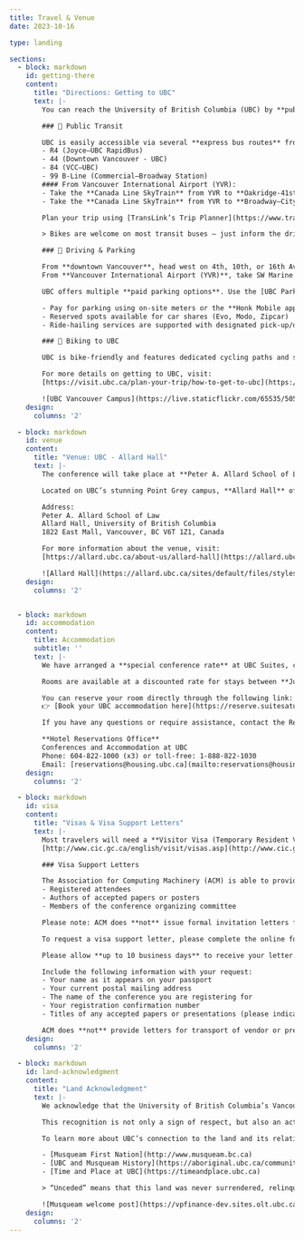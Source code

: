 ```yaml
---
title: Travel & Venue
date: 2023-10-16

type: landing

sections:
  - block: markdown
    id: getting-there
    content:
      title: "Directions: Getting to UBC"
      text: |-
        You can reach the University of British Columbia (UBC) by **public transit**, **bike**, or **car**. Public transit is highly recommended — it’s fast, affordable, environmentally friendly, and bikes are allowed on most transit routes.

        ### 🚌 Public Transit

        UBC is easily accessible via several **express bus routes** from across Metro Vancouver, including:
        - R4 (Joyce–UBC RapidBus)
        - 44 (Downtown Vancouver - UBC)
        - 84 (VCC–UBC)
        - 99 B-Line (Commercial–Broadway Station)
        #### From Vancouver International Airport (YVR):
        - Take the **Canada Line SkyTrain** from YVR to **Oakridge-41st Station**, then transfer to the **R4** bus westbound to UBC. The entire trip takes approximately **50–60 minutes** and is fully accessible.
        - Take the **Canada Line SkyTrain** from YVR to **Broadway–City Hall Station**, then transfer to the **99 B-Line** bus westbound to UBC. The entire trip takes approximately **50–60 minutes** and is fully accessible.

        Plan your trip using [TransLink’s Trip Planner](https://www.translink.ca/trip-planner) to find the most efficient route. Buses arrive at multiple points across campus — check signage and maps to find your return stop.

        > Bikes are welcome on most transit buses — just inform the driver and load your bike onto the front rack.

        ### 🚗 Driving & Parking

        From **downtown Vancouver**, head west on 4th, 10th, or 16th Avenue after crossing the Burrard or Granville Street bridge.  
        From **Vancouver International Airport (YVR)**, take SW Marine Drive after crossing the Arthur Laing Bridge.

        UBC offers multiple **paid parking options**. Use the [UBC Parking Map](https://parking.ubc.ca/map) to find nearby parkades and check real-time availability.

        - Pay for parking using on-site meters or the **Honk Mobile app**
        - Reserved spots available for car shares (Evo, Modo, Zipcar)
        - Ride-hailing services are supported with designated pick-up/drop-off zones

        ### 🚴 Biking to UBC

        UBC is bike-friendly and features dedicated cycling paths and secure bike parking across campus. Combine biking with transit for added flexibility.

        For more details on getting to UBC, visit:  
        [https://visit.ubc.ca/plan-your-trip/how-to-get-to-ubc](https://visit.ubc.ca/plan-your-trip/how-to-get-to-ubc)

        ![UBC Vancouver Campus](https://live.staticflickr.com/65535/50517296122_26ebdde26c_o_d.jpg)  
    design:
      columns: '2'

  - block: markdown
    id: venue
    content:
      title: "Venue: UBC - Allard Hall"
      text: |-
        The conference will take place at **Peter A. Allard School of Law** at the **University of British Columbia (UBC)** in Vancouver, Canada.

        Located on UBC’s stunning Point Grey campus, **Allard Hall** offers state-of-the-art facilities, beautiful architecture, and is just a short walk from the Pacific Ocean and forested trails. The building is home to modern classrooms, collaborative spaces, and a light-filled forum ideal for networking and social events.

        Address:  
        Peter A. Allard School of Law  
        Allard Hall, University of British Columbia  
        1822 East Mall, Vancouver, BC V6T 1Z1, Canada

        For more information about the venue, visit:  
        [https://allard.ubc.ca/about-us/allard-hall](https://allard.ubc.ca/about-us/allard-hall)

        ![Allard Hall](https://allard.ubc.ca/sites/default/files/styles/max_970x970/public/2020-05/s07_1759.jpg)  
    design:
      columns: '2'


  - block: markdown
    id: accommodation
    content:
      title: Accommodation
      subtitle: ''
      text: |-
        We have arranged a **special conference rate** at UBC Suites, conveniently located within walking distance of the conference venue at Allard Hall.

        Rooms are available at a discounted rate for stays between **July 28 and August 1, 2025**. We recommend booking early, as availability is limited and conference rates cannot be guaranteed after August 1, 2025.

        You can reserve your room directly through the following link:  
        👉 [Book your UBC accommodation here](https://reserve.suitesatubc.com/vancouver/availability.asp?hotelCode=%2A&startDate=07%2F28%2F2025&endDate=08%2F01%2F2025&adults=1&children=&rooms=1&requesttype=invBlockCode&code=+%20G250727A)

        If you have any questions or require assistance, contact the Reservations Office at:

        **Hotel Reservations Office**  
        Conferences and Accommodation at UBC  
        Phone: 604-822-1000 (x3) or toll-free: 1-888-822-1030  
        Email: [reservations@housing.ubc.ca](mailto:reservations@housing.ubc.ca)
    design:
      columns: '2'

  - block: markdown
    id: visa
    content:
      title: "Visas & Visa Support Letters"
      text: |-
        Most travelers will need a **Visitor Visa (Temporary Resident Visa)** or an **Electronic Travel Authorization (eTA)** to enter Canada. Some may only need a valid passport. Use the Government of Canada’s official tool to determine what you need and apply online:  
        [http://www.cic.gc.ca/english/visit/visas.asp](http://www.cic.gc.ca/english/visit/visas.asp)

        ### Visa Support Letters

        The Association for Computing Machinery (ACM) is able to provide **visa support letters** to:
        - Registered attendees  
        - Authors of accepted papers or posters  
        - Members of the conference organizing committee  

        Please note: ACM does **not** issue formal invitation letters for visas to attend ACM-sponsored conferences.

        To request a visa support letter, please complete the online form at: [https://supportletters.acm.org/](https://supportletters.acm.org/)

        Please allow **up to 10 business days** to receive your letter. All requests are processed in the order they are received.

        Include the following information with your request:
        - Your name as it appears on your passport  
        - Your current postal mailing address  
        - The name of the conference you are registering for  
        - Your registration confirmation number  
        - Titles of any accepted papers or presentations (please indicate if you are the **sole author** or a **co-author**)  

        ACM does **not** provide letters for transport of vendor or presenter equipment. Such materials should be shipped to the conference facility with proper insurance.
    design:
      columns: '2'

  - block: markdown
    id: land-acknowledgment
    content:
      title: "Land Acknowledgment"
      text: |-
        We acknowledge that the University of British Columbia’s Vancouver (Point Grey) campus — where our conference will be held — is located on the **traditional, ancestral, and unceded territory** of the **xʷməθkʷəy̓əm (Musqueam)** people.

        This recognition is not only a sign of respect, but also an act of awareness and ongoing commitment to the Indigenous peoples whose relationship with this land continues to this day.

        To learn more about UBC’s connection to the land and its relationship with the Musqueam Nation, we encourage you to explore the following resources:

        - [Musqueam First Nation](http://www.musqueam.bc.ca)
        - [UBC and Musqueam History](https://aboriginal.ubc.ca/community-youth/musqueam-and-ubc/)
        - [Time and Place at UBC](https://timeandplace.ubc.ca)

        > “Unceded” means that this land was never surrendered, relinquished, or handed over in any treaty or agreement.

        ![Musqueam welcome post](https://vpfinance-dev.sites.olt.ubc.ca/files/2021/02/musquem-welcome-pole.png)
    design:
      columns: '2'
---
```

